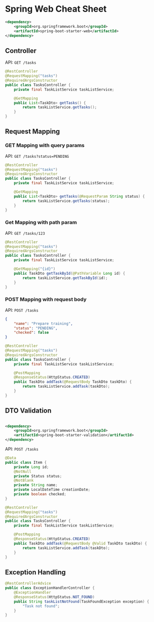 # Spring Web Cheat Sheet

```xml
<dependency>
	<groupId>org.springframework.boot</groupId>
	<artifactId>spring-boot-starter-web</artifactId>
</dependency>
```

## Controller

API: `GET /tasks`

```java
@RestController
@RequestMapping("tasks")
@RequiredArgsConstructor
public class TasksController {
	private final TaskListService taskListService;

	@GetMapping
	public List<TaskDto> getTasks() {
		return taskListService.getTasks();
	}
}
```

## Request Mapping

### GET Mapping with query params

API: `GET /tasks?status=PENDING`

```java
@RestController
@RequestMapping("tasks")
@RequiredArgsConstructor
public class TasksController {
	private final TaskListService taskListService;

	@GetMapping
	public List<TaskDto> getTasks(@RequestParam String status) {
		return taskListService.getTasks(status);
	}
}
```

### Get Mapping with path param

API: `GET /tasks/123`

```java
@RestController
@RequestMapping("tasks")
@RequiredArgsConstructor
public class TasksController {
	private final TaskListService taskListService;

	@GetMapping("{id}")
	public TaskDto getTaskById(@PathVariable Long id) {
		return taskListService.getTaskById(id);
	}
}
```

### POST Mapping with request body

API: `POST /tasks`

```json
{
	"name": "Prepare training",
	"status": "PENDING",
	"checked": false
}
```

```java
@RestController
@RequestMapping("tasks")
@RequiredArgsConstructor
public class TasksController {
	private final TaskListService taskListService;

	@PostMapping
	@ResponseStatus(HttpStatus.CREATED)
	public TaskDto addTask(@RequestBody TaskDto taskDto) {
		return taskListService.addTask(taskDto);
	}
}
```

## DTO Validation

```xml

<dependency>
	<groupId>org.springframework.boot</groupId>
	<artifactId>spring-boot-starter-validation</artifactId>
</dependency>
```

API: `POST /tasks`

```java
@Data
public class Item {
	private Long id;
	@NotNull
	private Status status;
	@NotBlank
	private String name;
	private LocalDateTime creationDate;
	private boolean checked;
}
```

```java
@RestController
@RequestMapping("tasks")
@RequiredArgsConstructor
public class TasksController {
	private final TaskListService taskListService;

	@PostMapping
	@ResponseStatus(HttpStatus.CREATED)
	public TaskDto addTask(@RequestBody @Valid TaskDto taskDto) {
		return taskListService.addTask(taskDto);
	}
}
```

## Exception Handling

```java
@RestControllerAdvice
public class ExceptionHandlerController {
    @ExceptionHandler
	@ResponseStatus(HttpStatus.NOT_FOUND)
    public String taskListNotFound(TaskFoundException exception) {
		"Task not found";
    }
}

```
